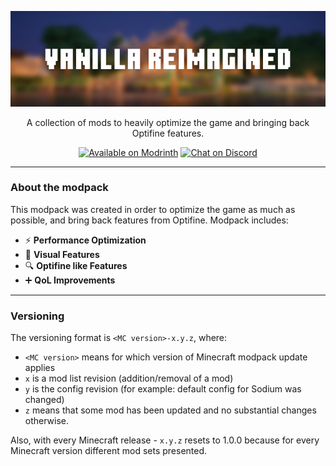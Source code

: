 <div align="center">

![Banner](https://raw.githubusercontent.com/BX-Team/Vanilla-Reimagined/master/assets/banner.png)

A collection of mods to heavily optimize the game and bringing back Optifine features.

[![Available on Modrinth](https://cdn.jsdelivr.net/npm/@intergrav/devins-badges@3/assets/cozy/available/modrinth_vector.svg)](https://modrinth.com/modpack/vred)
[![Chat on Discord](https://cdn.jsdelivr.net/npm/@intergrav/devins-badges@3/assets/cozy/social/discord-plural_vector.svg)](https://discord.gg/qNyybSSPm5)
</div>

---

### About the modpack

This modpack was created in order to optimize the game as much as possible, and bring back features from Optifine. Modpack includes:

- ⚡ **Performance Optimization**
- 🎨 **Visual Features**
- 🔍 **Optifine like Features**
- ➕ **QoL Improvements**

---

### Versioning
The versioning format is `<MC version>-x.y.z`, where:

- `<MC version>` means for which version of Minecraft modpack update applies
- `x` is a mod list revision (addition/removal of a mod)
- `y` is the config revision (for example: default config for Sodium was changed)
- `z` means that some mod has been updated and no substantial changes otherwise.

Also, with every Minecraft release - `x.y.z` resets to 1.0.0 because for every Minecraft version different mod sets presented.
